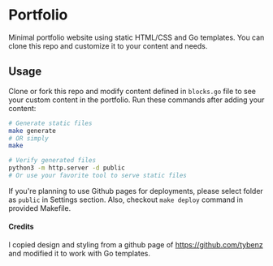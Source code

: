 # Portfolio

Minimal portfolio website using static HTML/CSS and Go templates. You can clone this repo and customize it to your content and needs.

## Usage

Clone or fork this repo and modify content defined in `blocks.go` file to see your custom content in the portfolio. Run these commands after adding your content:

```sh
# Generate static files
make generate
# OR simply
make

# Verify generated files
python3 -m http.server -d public
# Or use your favorite tool to serve static files
```

If you're planning to use Github pages for deployments, please select folder as `public` in Settings section. Also, checkout `make deploy` command in provided Makefile.

#### Credits

I copied design and styling from a github page of https://github.com/tybenz and modified it to work with Go templates.